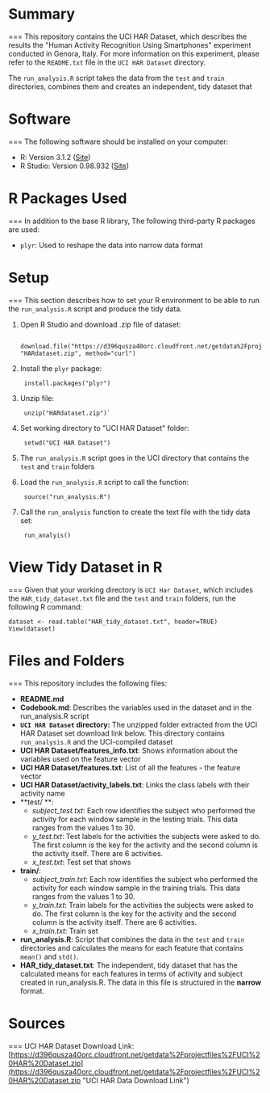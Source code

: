 # Summary
===
This repository contains the UCI HAR Dataset, which describes the results the "Human Activity Recognition Using Smartphones" experiment conducted in Genora, Italy. For more information on this experiment, please refer to the  `README.txt` file in the `UCI HAR Dataset` directory.  

The  `run_analysis.R` script takes the data from the `test` and `train` directories, combines them and creates an independent, tidy dataset that 

# Software
===
The following software should be installed on your computer:  

* R: Version 3.1.2 ([Site](http://www.r-project.org/ "R Site"))  
* R Studio: Version 0.98.932 ([Site](http://www.rstudio.com/ "R Studio Site"))  
	
# R Packages Used
===
In addition to the base R library, The following third-party R packages are used:

* `plyr`: Used to reshape the data into narrow data format

# Setup
===
This section describes how to set your R environment to be able to run the `run_analysis.R` script and produce the tidy data.

1. Open R Studio and download .zip file of dataset:  

		download.file("https://d396qusza40orc.cloudfront.net/getdata%2Fprojectfiles%2FUCI%20HAR%20Dataset.zip", "HARdataset.zip", method="curl")
2. Install the `plyr` package:  

		install.packages("plyr")
3. Unzip file:  
		
		unzip("HARdataset.zip")`
4. Set working directory to "UCI HAR Dataset" folder:  

		setwd("UCI HAR Dataset")
5. The `run_analysis.R` script goes in the UCI directory that contains the `test` and `train` folders
6. Load the `run_analysis.R` script to call the function:  

		source("run_analysis.R")
7. Call the `run_analysis` function to create the text file with the tidy data set:  

		run_analyis()

# View Tidy Dataset in R
===
Given that your working directory is `UCI Har Dataset`, which includes the `HAR_tidy_dataset.txt` file and the `test` and `train` folders, run the following R command:  

	dataset <- read.table("HAR_tidy_dataset.txt", header=TRUE)  
	View(dataset)
	
# Files and Folders
===
This repository includes the following files:

* **README.md**
* **Codebook.md**: Describes the variables used in the dataset and in the run_analysis.R script
* **`UCI HAR Dataset` directory:** The unzipped folder extracted from the UCI HAR Dataset set download link below. This directory contains `run_analysis.R` and the UCI-compiled dataset
* **UCI HAR Dataset/features_info.txt**: Shows information about the variables used on the feature vector
* **UCI HAR Dataset/features.txt**: List of all the features - the feature vector
* **UCI HAR Dataset/activity_labels.txt**: Links the class labels with their activity name
* **test/ **: 
	* *subject_test.txt*: Each row identifies the subject who performed the activity for each window sample in the testing trials. This data ranges from the values 1 to 30.
	* *y_test.txt*: Test labels for the activities the subjects were asked to do. The first column is the key for the activity and the second column is the activity itself. There are 6 activities.
	* *x_test.txt*: Test set that shows 
* **train/**: 
	* *subject_train.txt*: Each row identifies the subject who performed the activity for each window sample in the training trials. This data ranges from the values 1 to 30.
	* *y_train.txt*: Train labels for the activities the subjects were asked to do. The first column is the key for the activity and the second column is the activity itself. There are 6 activities.
	* *x_train.txt*: Train set
* **run_analysis.R**: Script that combines the data in the `test` and `train` directories and calculates the means for each feature that contains `mean()` and `std()`.
* **HAR_tidy_dataset.txt**: The independent, tidy dataset that has the calculated means for each features in terms of activity and subject created in run_analysis.R. The data in this file is structured in the **narrow** format.

# Sources
===
UCI HAR Dataset Download Link:  
[https://d396qusza40orc.cloudfront.net/getdata%2Fprojectfiles%2FUCI%20HAR%20Dataset.zip](https://d396qusza40orc.cloudfront.net/getdata%2Fprojectfiles%2FUCI%20HAR%20Dataset.zip "UCI HAR Data Download Link")